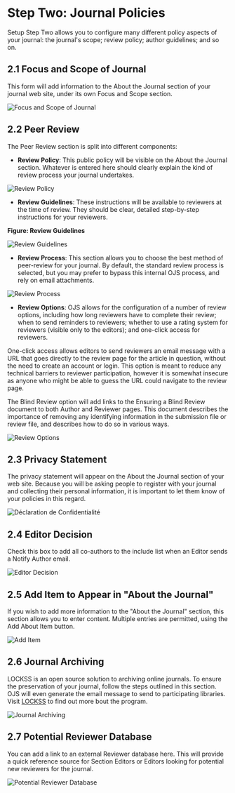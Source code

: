 # Step Two: Journal Policies

Setup Step Two allows you to configure many different policy aspects of your journal: the journal's scope; review policy; author guidelines; and so on.

## 2.1 Focus and Scope of Journal

This form will add information to the About the Journal section of your journal web site, under its own Focus and Scope section.

![Focus and Scope of Journal](images/chapter5/five_steps/focus_scope.png)

## 2.2 Peer Review

The Peer Review section is split into different components:

* **Review Policy**: This public policy will be visible on the About the Journal section. Whatever is entered here should clearly explain the kind of review process your journal undertakes.

![Review Policy](images/chapter5/five_steps/peer_review.png)

* **Review Guidelines**: These instructions will be available to reviewers at the time of review. They should be clear, detailed step-by-step instructions for your reviewers.

**Figure: Review Guidelines**

![Review Guidelines](images/chapter5/five_steps/guidelines.png)

* **Review Process**: This section allows you to choose the best method of peer-review for your journal. By default, the standard review process is selected, but you may prefer to bypass this internal OJS process, and rely on email attachments.

![Review Process](images/chapter5/five_steps/process.png)

* **Review Options**: OJS allows for the configuration of a number of review options, including how long reviewers have to complete their review; when to send reminders to reviewers; whether to use a rating system for reviewers (visible only to the editors); and one-click access for reviewers.

One-click access allows editors to send reviewers an email message with a URL that goes directly to the review page for the article in question, without the need to create an account or login. This option is meant to reduce any technical barriers to reviewer participation, however it is somewhat insecure as anyone who might be able to guess the URL could navigate to the review page.

The Blind Review option will add links to the Ensuring a Blind Review document to both Author and Reviewer pages. This document describes the importance of removing any identifying information in the submission file or review file, and describes how to do so in various ways.

![Review Options](images/chapter5/five_steps/options.png)

## 2.3 Privacy Statement

The privacy statement will appear on the About the Journal section of your web site. Because you will be asking people to register with your journal and collecting their personal information, it is important to let them know of your policies in this regard.

![Déclaration de Confidentialité](images/chapter5/five_steps/privacy.png)

## 2.4 Editor Decision

Check this box to add all co-authors to the include list when an Editor sends a Notify Author email.

![Editor Decision](images/chapter5/five_steps/editor_decision.png)

## 2.5 Add Item to Appear in "About the Journal"

If you wish to add more information to the "About the Journal" section, this section allows you to enter content. Multiple entries are permitted, using the Add About Item button.

![Add Item](images/chapter5/five_steps/add_item.png)

## 2.6 Journal Archiving

LOCKSS is an open source solution to archiving online journals. To ensure the preservation of your journal, follow the steps outlined in this section. OJS will even generate the email message to send to participating libraries. Visit [LOCKSS](http://www.lockss.org/) to find out more bout the program.

![Journal Archiving](images/chapter5/five_steps/archiving.png)

## 2.7 Potential Reviewer Database

You can add a link to an external Reviewer database here. This will provide a quick reference source for Section Editors or Editors looking for potential new reviewers for the journal.

![Potential Reviewer Database](images/chapter5/five_steps/reviewer_database.png)
